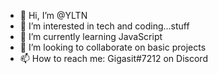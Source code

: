 - 👋 Hi, I’m @YLTN
- 👀 I’m interested in tech and coding...stuff
- 🌱 I’m currently learning JavaScript
- 💞️ I’m looking to collaborate on basic projects
- 📫 How to reach me: Gigasit#7212 on Discord
